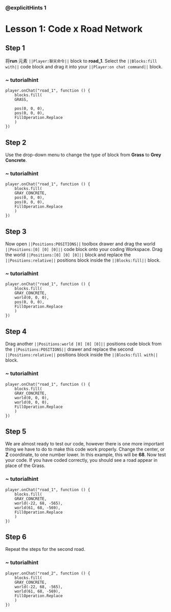 ### @explicitHints 1

# Lesson 1: Code x Road Network

## Step 1
将**run** 元素 ``||Player:聊天命令||`` block to **road_1**. Select the ``||Blocks:fill with||`` code block and drag it into your ``||Player:on chat command||`` block. 

### ~ tutorialhint
``` blocks
player.onChat("road_1", function () {
    blocks.fill(
    GRASS,

    pos(0, 0, 0),
    pos(0, 0, 0),
    FillOperation.Replace
    )
})
```

## Step 2
Use the drop-down menu to change the type of block from **Grass** to **Grey Concrete**. 
### ~ tutorialhint

``` blocks
player.onChat("road_1", function () {
    blocks.fill(
    GRAY_CONCRETE,
    pos(0, 0, 0),
    pos(0, 0, 0),
    FillOperation.Replace
    )
})
```

## Step 3
Now open ``||Positions:POSITIONS||`` toolbox drawer and drag the world ``||Positions:[0] [0] [0]||`` code block onto your coding Workspace. 
Drag the world ``||Positions:[0] [0] [0]||`` block and replace the ``||Positions:relative||`` positions block inside the ``||Blocks:fill||`` block. 

### ~ tutorialhint
``` blocks
player.onChat("road_1", function () {
    blocks.fill(
    GRAY_CONCRETE,
    world(0, 0, 0),
    pos(0, 0, 0),
    FillOperation.Replace
    )
})
```

## Step 4
Drag another ``||Positions:world [0] [0] [0]||`` positions code block from the ``||Positions:POSITIONS||`` drawer and replace the second ``||Positions:relative||`` positions block inside the ``||Blocks:fill with||`` block. 

### ~ tutorialhint
``` blocks
player.onChat("road_1", function () {
    blocks.fill(
    GRAY_CONCRETE,
    world(0, 0, 0),
    world(0, 0, 0),
    FillOperation.Replace
    )
})
```

## Step 5
We are almost ready to test our code, however there is one more important thing we have to do to make this code work properly. Change the center, or **Z** coordinate, to one number lower. In this example, this will be **68**. Now test your code. If you have coded correctly, you should see a road appear in place of the Grass. 

### ~ tutorialhint
``` blocks
player.onChat("road_1", function () {
    blocks.fill(
    GRAY_CONCRETE,
    world(-22, 68, -565),
    world(61, 68, -569),
    FillOperation.Replace
    )
})

```

## Step 6
Repeat the steps for the second road. 

### ~ tutorialhint
``` blocks
player.onChat("road_2", function () {
    blocks.fill(
    GRAY_CONCRETE,
    world(-22, 68, -565),
    world(61, 68, -569),
    FillOperation.Replace
    )
})
```


